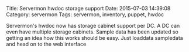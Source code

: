 Title:  Servermon hwdoc storage support
Date:   2015-07-03 14:39:08
Category: servermon
Tags: servermon, inventory, puppet, hwdoc

Servermon's hwdoc now has storage cabinet support per DC. A DC can even have
multiple storage cabinets. Sample data has been updated so getting an idea how
this works should be easy. Just loaddata sampledata and head on to the web
interface
